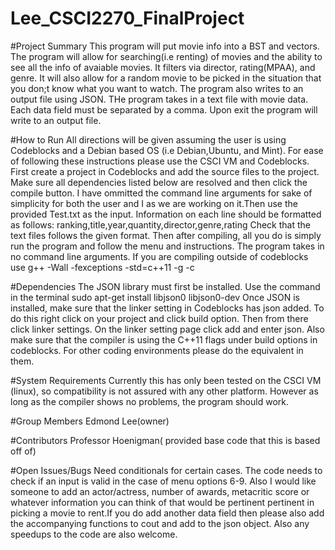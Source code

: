 # Lee_CSCI2270_FinalProject

#Project Summary
  This program will put movie info into a BST and vectors. The program will allow for searching(i.e renting) of movies and the ability to see all the info of avaiable movies. It filters via director, rating(MPAA), and genre. It will also allow for a random movie to be picked in the situation that you don;t know what you want to watch. The program also writes to an output file using JSON. THe program takes in a text file with movie data. Each data field must be separated by a comma. Upon exit the program will write to an output file.
  
#How to Run
All directions will be given assuming the user is using Codeblocks and a Debian based OS (i.e Debian,Ubuntu, and Mint). For ease of following these instructions please use the CSCI VM and Codeblocks.
First create a project in Codeblocks and add the source files to the project. Make sure all dependencies listed below are resolved and then click the compile button. I have ommitted the command line arguments for sake of simplicity for both the user and I as we are working on it.Then use the provided Test.txt as the input. Information on each line should be formatted as follows:
ranking,title,year,quantity,director,genre,rating
Check that the text files follows the given format. Then after compiling, all you do is simply run the program and follow the menu and instructions. The program takes in no command line arguments. If you are compiling outside of codeblocks use g++ -Wall -fexceptions -std=c++11 -g  -c

#Dependencies
The JSON library must first be installed. Use the command in the terminal
sudo apt-get install libjson0 libjson0-dev
Once JSON is installed, make sure that the linker setting in Codeblocks has json added. To do this right click on your project and click build option. Then from there click linker settings. On the linker setting page click add and enter json. Also make sure that the compiler is using the C++11 flags under build options in codeblocks. For other coding environments please do the equivalent in them.

#System	Requirements
Currently this has only been tested on the CSCI VM (linux), so compatibility is not assured with any other platform. However as long as the compiler shows no problems, the program should work.

#Group Members
Edmond Lee(owner)

#Contributors
Professor Hoenigman( provided base code that this is based off of)

#Open Issues/Bugs
Need conditionals for certain cases. The code needs to check if an input is valid in the case of menu options 6-9. Also I would like someone to add an actor/actress, number of awards, metacritic score or whatever information you can think of that would be pertinent pertinent in picking a movie to rent.If you do add another data field then please also add the accompanying functions to cout and add to the json object. Also any speedups to the code are also welcome.



